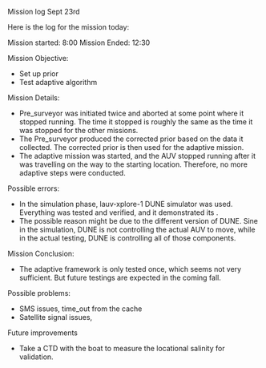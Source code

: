 Mission log Sept 23rd

Here is the log for the mission today:

Mission started: 8:00
Mission Ended: 12:30

Mission Objective:
- Set up prior
- Test adaptive algorithm

Mission Details:
- Pre_surveyor was initiated twice and aborted at some point where it stopped running. The time it stopped is roughly the same as the time it was stopped for the other missions.
- The Pre_surveyor produced the corrected prior based on the data it collected. The corrected prior is then used for the adaptive mission.
- The adaptive mission was started, and the AUV stopped running after it was travelling on the way to the starting location. Therefore, no more adaptive steps were conducted.

Possible errors:
- In the simulation phase, lauv-xplore-1 DUNE simulator was used. Everything was tested and verified, and it demonstrated its .
- The possible reason might be due to the different version of DUNE. Sine in the simulation, DUNE is not controlling the actual AUV to move, while in the actual testing, DUNE is controlling all of those components.

Mission Conclusion:
- The adaptive framework is only tested once, which seems not very sufficient. But future testings are expected in the coming fall.

Possible problems:
- SMS issues, time_out from the cache
- Satellite signal issues,

Future improvements
- Take a CTD with the boat to measure the locational salinity for validation.
